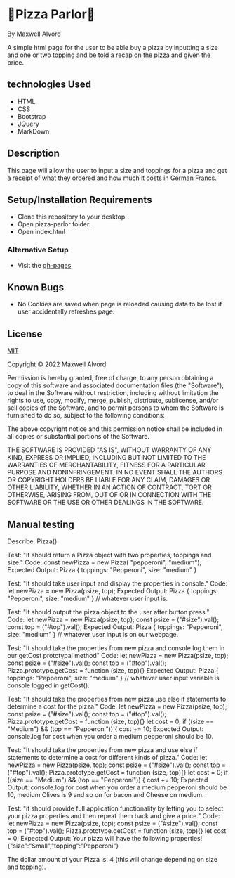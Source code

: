 # 🍕Pizza Parlor🍕
By Maxwell Alvord

A simple html page for the user to be able buy a pizza by inputting a size and one or two topping and be told a recap on the pizza and given the price.

## technologies Used

* HTML
* CSS
* Bootstrap
* JQuery
* MarkDown

## Description

This page will allow the user to input a size and toppings for a pizza and get a receipt of what they ordered and how much it costs in German Francs.

## Setup/Installation Requirements

* Clone this repository to your desktop.
* Open pizza-parlor folder.
* Open index.html

### Alternative Setup
* Visit the [gh-pages](https://maxwellalvord.github.io/pizza-parlor/)

## Known Bugs
* No Cookies are saved when page is reloaded causing data to be lost if user accidentally refreshes page.

## License
[MIT](https://opensource.org/licenses/MIT)

Copyright &copy;
2022 Maxwell Alvord

Permission is hereby granted, free of charge, to any person obtaining a copy of this software and associated documentation files (the "Software"), to deal in the Software without restriction, including without limitation the rights to use, copy, modify, merge, publish, distribute, sublicense, and/or sell copies of the Software, and to permit persons to whom the Software is furnished to do so, subject to the following conditions:

The above copyright notice and this permission notice shall be included in all copies or substantial portions of the Software.

THE SOFTWARE IS PROVIDED "AS IS", WITHOUT WARRANTY OF ANY KIND, EXPRESS OR IMPLIED, INCLUDING BUT NOT LIMITED TO THE WARRANTIES OF MERCHANTABILITY, FITNESS FOR A PARTICULAR PURPOSE AND NONINFRINGEMENT. IN NO EVENT SHALL THE AUTHORS OR COPYRIGHT HOLDERS BE LIABLE FOR ANY CLAIM, DAMAGES OR OTHER LIABILITY, WHETHER IN AN ACTION OF CONTRACT, TORT OR OTHERWISE, ARISING FROM, OUT OF OR IN CONNECTION WITH THE SOFTWARE OR THE USE OR OTHER DEALINGS IN THE SOFTWARE.


## Manual testing

Describe: Pizza()

Test: "It should return a Pizza object with two properties, toppings and size."
Code: const newPizza = new Pizza( "pepperoni", "medium");
Expected Output: Pizza { toppings: "Pepperoni", size: "medium" }

Test: "It should take user input and display the properties in console."
Code: let newPizza = new Pizza(psize, top);
Expected Output: Pizza { toppings: "Pepperoni", size: "medium" } // whatever user input is.

Test: "It should output the pizza object to the user after button press."
Code: let newPizza = new Pizza(psize, top);
const psize = ("#size").val();
const top = ("#top").val();
Expected Output: Pizza { toppings: "Pepperoni", size: "medium" } // whatever user input is on our webpage.

Test: "It should take the properties from new pizza and console.log them in our getCost prototypal method"
Code: let newPizza = new Pizza(psize, top);
const psize = ("#size").val();
const top = ("#top").val();
Pizza.prototype.getCost = function (size, top){}
Expected Output: Pizza { toppings: "Pepperoni", size: "medium" } // whatever user input variable is console logged in getCost().

Test: "It should take the properties from new pizza use else if statements to determine a cost for the pizza."
Code: let newPizza = new Pizza(psize, top);
const psize = ("#size").val();
const top = ("#top").val();
Pizza.prototype.getCost = function (size, top){}
let cost = 0;
if ((size == "Medium") && (top == "Pepperoni")) {
cost += 10;
Expected Output: console.log for cost when you order a medium pepperoni should be 10.

Test: "It should take the properties from new pizza and use else if statements to determine a cost for different kinds of pizza."
Code: let newPizza = new Pizza(psize, top);
const psize = ("#size").val();
const top = ("#top").val();
Pizza.prototype.getCost = function (size, top){}
let cost = 0;
if ((size == "Medium") && (top == "Pepperoni")) {
cost += 10;
Expected Output: console.log for cost when you order a medium pepperoni should be 10, medium Olives is 9 and so on for bacon and Cheese on medium.


Test: "it should provide full application functionality by letting you to select your pizza properties and then repeat them back and give a price."
Code: let newPizza = new Pizza(psize, top);
const psize = ("#size").val();
const top = ("#top").val();
Pizza.prototype.getCost = function (size, top){}
let cost = 0;
Expected Output: Your pizza will have the following properties!
{"size":"Small","topping":"Pepperoni"}

The dollar amount of your Pizza is:
4
(this will change depending on size and topping).


